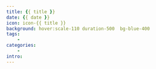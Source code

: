 ```yaml
---
title: {{ title }}
date: {{ date }}
icon: icon-{{ title }}
background: hover:scale-110 duration-500  bg-blue-400
tags:
    - 
categories:
    - 
intro: 
---
```






